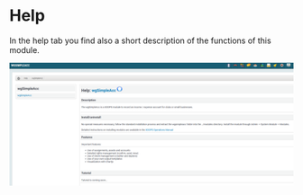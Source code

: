 # Help

In the help tab you find also a short description of the functions of this module.

![Help](../../.gitbook/assets/en_admin_help.png)

